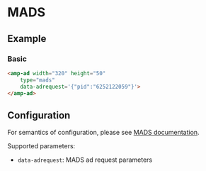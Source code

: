 <!---
Copyright 2016 The AMP HTML Authors. All Rights Reserved.

Licensed under the Apache License, Version 2.0 (the "License");
you may not use this file except in compliance with the License.
You may obtain a copy of the License at

      http://www.apache.org/licenses/LICENSE-2.0

Unless required by applicable law or agreed to in writing, software
distributed under the License is distributed on an "AS-IS" BASIS,
WITHOUT WARRANTIES OR CONDITIONS OF ANY KIND, either express or implied.
See the License for the specific language governing permissions and
limitations under the License.
-->

# MADS

## Example

### Basic

```html
<amp-ad width="320" height="50"
    type="mads"
    data-adrequest='{"pid":"6252122059"}'>
</amp-ad>
```

## Configuration

For semantics of configuration, please see [MADS documentation](http://wiki.mads.com/sites/javascript-ad-tags/).

Supported parameters:

- `data-adrequest`: MADS ad request parameters
